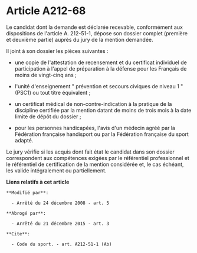 # Article A212-68

Le candidat dont la demande est déclarée recevable, conformément aux dispositions de l'article A. 212-51-1, dépose son
dossier complet (première et deuxième partie) auprès du jury de la mention demandée. 

Il joint à son dossier les pièces suivantes :

- une copie de l'attestation de recensement et du certificat individuel de participation à l'appel de préparation à la
défense pour les Français de moins de vingt-cinq ans ;

- l'unité d'enseignement " prévention et secours civiques de niveau 1 " (PSC1) ou tout titre équivalent ;

- un certificat médical de non-contre-indication à la pratique de la discipline certifiée par la mention datant de moins de
trois mois à la date limite de dépôt du dossier ;

- pour les personnes handicapées, l'avis d'un médecin agréé par la Fédération française handisport ou par la Fédération
française du sport adapté. 

Le jury vérifie si les acquis dont fait état le candidat dans son dossier correspondent aux compétences exigées par le
référentiel professionnel et le référentiel de certification de la mention considérée et, le cas échéant, les valide
intégralement ou partiellement.

**Liens relatifs à cet article**

	**Modifié par**:

	  - Arrêté du 24 décembre 2008 - art. 5

	**Abrogé par**:

	  - Arrêté du 21 décembre 2015 - art. 3

	**Cite**:

	  - Code du sport. - art. A212-51-1 (Ab)
